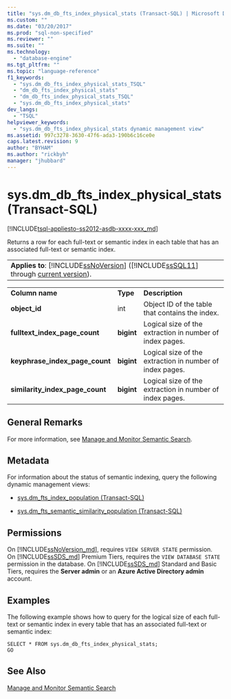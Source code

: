 ```yaml
---
title: "sys.dm_db_fts_index_physical_stats (Transact-SQL) | Microsoft Docs"
ms.custom: ""
ms.date: "03/20/2017"
ms.prod: "sql-non-specified"
ms.reviewer: ""
ms.suite: ""
ms.technology: 
  - "database-engine"
ms.tgt_pltfrm: ""
ms.topic: "language-reference"
f1_keywords: 
  - "sys.dm_db_fts_index_physical_stats_TSQL"
  - "dm_db_fts_index_physical_stats"
  - "dm_db_fts_index_physical_stats_TSQL"
  - "sys.dm_db_fts_index_physical_stats"
dev_langs: 
  - "TSQL"
helpviewer_keywords: 
  - "sys.dm_db_fts_index_physical_stats dynamic management view"
ms.assetid: 997c3278-3630-47f6-ada3-190b6c16ce0e
caps.latest.revision: 9
author: "BYHAM"
ms.author: "rickbyh"
manager: "jhubbard"
---
```

# sys.dm_db_fts_index_physical_stats (Transact-SQL)
[!INCLUDE[tsql-appliesto-ss2012-asdb-xxxx-xxx_md](../../includes/tsql-appliesto-ss2012-asdb-xxxx-xxx-md.md)]

  Returns a row for each full-text or semantic index in each table that has an associated full-text or semantic index.  
  
||  
|-|  
|**Applies to**: [!INCLUDE[ssNoVersion](../../includes/ssnoversion-md.md)] ([!INCLUDE[ssSQL11](../../includes/sssql11-md.md)] through [current version](http://go.microsoft.com/fwlink/p/?LinkId=299658)).|  
  
||||  
|-|-|-|  
|**Column name**|**Type**|**Description**|  
|**object_id**|int|Object ID of the table that contains the index.|  
|**fulltext_index_page_count**|**bigint**|Logical size of the extraction in number of index pages.|  
|**keyphrase_index_page_count**|**bigint**|Logical size of the extraction in number of index pages.|  
|**similarity_index_page_count**|**bigint**|Logical size of the extraction in number of index pages.|  
  
## General Remarks  
 For more information, see [Manage and Monitor Semantic Search](../../relational-databases/search/manage-and-monitor-semantic-search.md).  
  
## Metadata  
 For information about the status of semantic indexing, query the following dynamic management views:  
  
-   [sys.dm_fts_index_population &#40;Transact-SQL&#41;](../../relational-databases/system-dynamic-management-views/sys-dm-fts-index-population-transact-sql.md)  
  
-   [sys.dm_fts_semantic_similarity_population &#40;Transact-SQL&#41;](../../relational-databases/system-dynamic-management-views/sys-dm-fts-semantic-similarity-population-transact-sql.md)  
  
## Permissions  
On [!INCLUDE[ssNoVersion_md](../../includes/ssnoversion-md.md)], requires `VIEW SERVER STATE` permission.   
On [!INCLUDE[ssSDS_md](../../includes/sssds-md.md)] Premium Tiers, requires the `VIEW DATABASE STATE` permission in the database. On [!INCLUDE[ssSDS_md](../../includes/sssds-md.md)] Standard and Basic Tiers, requires the  **Server admin** or an **Azure Active Directory admin** account.  

  
## Examples  
 The following example shows how to query for the logical size of each full-text or semantic index in every table that has an associated full-text or semantic index:  
  
```  
SELECT * FROM sys.dm_db_fts_index_physical_stats;  
GO  
```  
  
## See Also  
 [Manage and Monitor Semantic Search](../../relational-databases/search/manage-and-monitor-semantic-search.md)  
  
  
